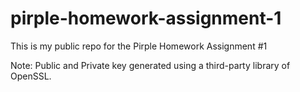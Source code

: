 # pirple-homework-assignment-1
This is my public repo for the Pirple Homework Assignment #1


Note: Public and Private key generated using a third-party library of OpenSSL.

